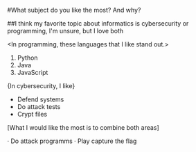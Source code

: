 #What subject do you like the most? And why?

##I think my favorite topic about informatics is cybersecurity or programming, I'm unsure, but I love both

<In programming, these languages ​​that I like stand out.>

1. Python
2. Java
3. JavaScript

{In cybersecurity, I like}

- Defend systems
- Do attack tests
- Crypt files

[What I would like the most is to combine both areas]

· Do attack programms
· Play capture the flag
